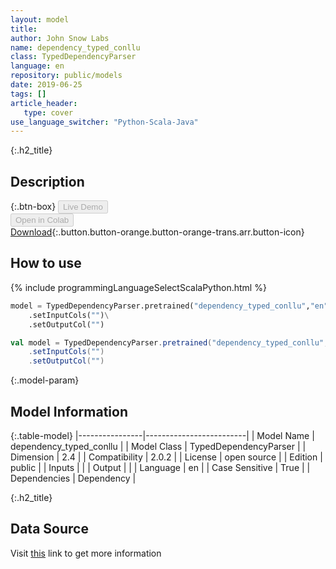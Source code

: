 ```yaml
---
layout: model
title: 
author: John Snow Labs
name: dependency_typed_conllu
class: TypedDependencyParser
language: en
repository: public/models
date: 2019-06-25
tags: []
article_header:
   type: cover
use_language_switcher: "Python-Scala-Java"
---
```


{:.h2_title}
## Description 




{:.btn-box}
<button class="button button-orange" disabled>Live Demo</button><br/><button class="button button-orange" disabled>Open in Colab</button><br/>[Download](https://s3.amazonaws.com/auxdata.johnsnowlabs.com/public/models/dependency_typed_conllu_en_2.0.2_2.4_1561473259215.zip){:.button.button-orange.button-orange-trans.arr.button-icon}<br/>

## How to use 
<div class="tabs-box" markdown="1">

{% include programmingLanguageSelectScalaPython.html %}

```python
model = TypedDependencyParser.pretrained("dependency_typed_conllu","en","public/models")\
	.setInputCols("")\
	.setOutputCol("")
```

```scala
val model = TypedDependencyParser.pretrained("dependency_typed_conllu","en","public/models")
	.setInputCols("")
	.setOutputCol("")
```
</div>



{:.model-param}
## Model Information
{:.table-model}
|----------------|-------------------------|
| Model Name     | dependency_typed_conllu |
| Model Class    | TypedDependencyParser   |
| Dimension      | 2.4                     |
| Compatibility  | 2.0.2                   |
| License        | open source             |
| Edition        | public                  |
| Inputs         |                         |
| Output         |                         |
| Language       | en                      |
| Case Sensitive | True                    |
| Dependencies   | Dependency              |




{:.h2_title}
## Data Source
  
Visit [this]() link to get more information

